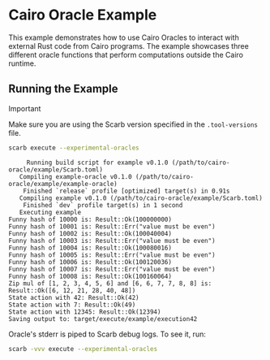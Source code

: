 # Cairo Oracle Example

This example demonstrates how to use Cairo Oracles to interact with external Rust code from Cairo programs. The example showcases three different oracle functions that perform computations outside the Cairo runtime.

## Running the Example

> [!IMPORTANT]
> Make sure you are using the Scarb version specified in the `.tool-versions` file.

```bash
scarb execute --experimental-oracles
```

```
     Running build script for example v0.1.0 (/path/to/cairo-oracle/example/Scarb.toml)
   Compiling example-oracle v0.1.0 (/path/to/cairo-oracle/example/example-oracle)
    Finished `release` profile [optimized] target(s) in 0.91s
   Compiling example v0.1.0 (/path/to/cairo-oracle/example/Scarb.toml)
    Finished `dev` profile target(s) in 1 second
   Executing example
Funny hash of 10000 is: Result::Ok(100000000)
Funny hash of 10001 is: Result::Err("value must be even")
Funny hash of 10002 is: Result::Ok(100040004)
Funny hash of 10003 is: Result::Err("value must be even")
Funny hash of 10004 is: Result::Ok(100080016)
Funny hash of 10005 is: Result::Err("value must be even")
Funny hash of 10006 is: Result::Ok(100120036)
Funny hash of 10007 is: Result::Err("value must be even")
Funny hash of 10008 is: Result::Ok(100160064)
Zip mul of [1, 2, 3, 4, 5, 6] and [6, 6, 7, 7, 8, 8] is: Result::Ok([6, 12, 21, 28, 40, 48])
State action with 42: Result::Ok(42)
State action with 7: Result::Ok(49)
State action with 12345: Result::Ok(12394)
Saving output to: target/execute/example/execution42
```

Oracle's stderr is piped to Scarb debug logs. To see it, run:

```bash
scarb -vvv execute --experimental-oracles
```

